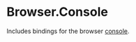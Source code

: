 # Browser.Console

Includes bindings for the browser [console](https://developer.mozilla.org/en-US/docs/Web/API/Console).